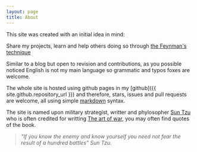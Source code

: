 ```yaml
---
layout: page
title: About
---
```


This site was created with an initial idea in mind:

Share my projects, learn and help others doing so through [the Feynman's technique](https://forum.artofmemory.com/t/how-to-use-the-feynman-technique/32488)

Similar to a blog but open to revision and contributions, as you possible noticed English is not my main language so grammatic and typos foxes are welcome.

The whole site is hosted using github pages in my [github]({{ site.github.repository_url }}) and therefore, stars, issues and pull requests are welcome, all using simple [markdown](https://www.markdownguide.org/basic-syntax/) syntax.

The site is named upon military strategist, writter and phylosopher [Sun Tzu](https://en.wikipedia.org/wiki/Sun_Tzu) who is often credited for writting [The art of war](https://en.wikipedia.org/wiki/The_Art_of_War), you may often find quotes of the book.

> *"If you know the enemy and know yourself you need not fear the result of a hundred battles" Sun Tzu.*
